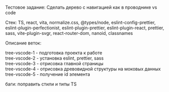 Тестовое задание: Сделать дерево с навигацией как в проводнике vs code

Стек: TS, react, vita, normalize.css, @types/node, eslint-config-prettier, eslint-plugin-perfectionist, eslint-plugin-prettier, eslint-plugin-react, prettier, sass, vite-plugin-svgr, react-router-dom, nanoid,
classnames

Описание веток:

tree-vscode-1 - подготовка проекта к работе  
tree-vscode-2 - установка eslint, prettier, sass  
tree-vscode-3 - отрисовка главной страницы  
tree-vscode-4 - отрисовка древовидной структуры на моковых данных  
tree-vscode-5 - получение id элемента

баги: поправить стили и типы TS
